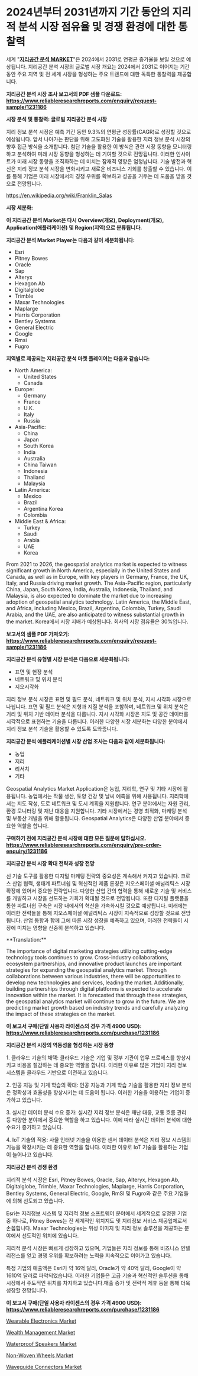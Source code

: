 <p><h1>2024년부터 2031년까지 기간 동안의 지리적 분석 시장 점유율 및 경쟁 환경에 대한 통찰력</h1></p><p>세계 "<strong><a href="https://www.reliableresearchreports.com/geospatial-analytics-r1231186">지리공간 분석 MARKET</a></strong>"은 2024에서 2031로 연평균 증가율을 보일 것으로 예상됩니다. 지리공간 분석 시장의 글로벌 시장 개요는 2024에서 2031로 이어지는 기간 동안 주요 지역 및 전 세계 시장을 형성하는 주요 트렌드에 대한 독특한 통찰력을 제공합니다.</p>
<p><strong>지리공간 분석 시장 조사 보고서의 PDF 샘플 다운로드: <a href="https://www.reliableresearchreports.com/enquiry/request-sample/1231186">https://www.reliableresearchreports.com/enquiry/request-sample/1231186</a></strong></p>
<p><strong>시장 분석 및 통찰력: 글로벌 지리공간 분석 시장</strong></p>
<p><p>지리 정보 분석 시장은 예측 기간 동안 9.3%의 연평균 성장률(CAGR)로 성장할 것으로 예상됩니다. 앞서 나아가는 판단을 위해 고도화된 기술을 활용한 지리 정보 분석 시장의 향후 접근 방식을 소개합니다. 첨단 기술을 활용한 이 방식은 관련 시장 동향을 모니터링하고 분석하여 미래 시장 동향을 형성하는 데 기여할 것으로 전망됩니다. 이러한 인사이트가 미래 시장 동향을 조직화하는 데 미치는 잠재적 영향은 엄청납니다. 기술 발전과 혁신은 지리 정보 분석 시장을 변화시키고 새로운 비즈니스 기회를 창출할 수 있습니다. 이를 통해 기업은 미래 시장에서의 경쟁 우위를 확보하고 성공을 거두는 데 도움을 받을 것으로 전망됩니다.</p></p>
<p><a href="%7CAUTHORITHY_DOMAIN_URL%7C">https://en.wikipedia.org/wiki/Franklin_Salas</a></p>
<p><strong>시장 세분화:</strong></p>
<p><strong>이 지리공간 분석 Market은 다시 Overview(개요), Deployment(개요), Application(애플리케이션) 및 Region(지역)으로 분류됩니다.</strong></p>
<p><strong>지리공간 분석 Market Player는 다음과 같이 세분화됩니다:</strong></p>
<p><ul><li>Esri</li><li>Pitney Bowes</li><li>Oracle</li><li>Sap</li><li>Alteryx</li><li>Hexagon Ab</li><li>Digitalglobe</li><li>Trimble</li><li>Maxar Technologies</li><li>Maplarge</li><li>Harris Corporation</li><li>Bentley Systems</li><li>General Electric</li><li>Google</li><li>Rmsi</li><li>Fugro</li></ul></p>
<p><strong>지역별로 제공되는 지리공간 분석 마켓 플레이어는 다음과 같습니다:</strong></p>
<p><ul>
    <li>
        North America:
        <ul>
            <li>United States</li>
            <li>Canada</li>
        </ul>
    </li>
    <li>
        Europe:
        <ul>
            <li>Germany</li>
            <li>France</li>
            <li>U.K.</li>
            <li>Italy</li>
            <li>Russia</li>
        </ul>
    </li>
    <li>
        Asia-Pacific:
        <ul>
            <li>China</li>
            <li>Japan</li>
            <li>South Korea</li>
            <li>India</li>
            <li>Australia</li>
            <li>China Taiwan</li>
            <li>Indonesia</li>
            <li>Thailand</li>
            <li>Malaysia</li>
        </ul>
    </li>
    <li>
        Latin America:
        <ul>
            <li>Mexico</li>
            <li>Brazil</li>
            <li>Argentina Korea</li>
            <li>Colombia</li>
        </ul>
    </li>
    <li>
        Middle East & Africa:
        <ul>
            <li>Turkey</li>
            <li>Saudi</li>
            <li>Arabia</li>
            <li>UAE</li>
            <li>Korea</li>
        </ul>
    </li>
    </ul></p>
<p><p>From 2021 to 2026, the geospatial analytics market is expected to witness significant growth in North America, especially in the United States and Canada, as well as in Europe, with key players in Germany, France, the UK, Italy, and Russia driving market growth. The Asia-Pacific region, particularly China, Japan, South Korea, India, Australia, Indonesia, Thailand, and Malaysia, is also expected to dominate the market due to increasing adoption of geospatial analytics technology. Latin America, the Middle East, and Africa, including Mexico, Brazil, Argentina, Colombia, Turkey, Saudi Arabia, and the UAE, are also anticipated to witness substantial growth in the market. Korea에서 시장 지배가 예상됩니다. 회사의 시장 점유율은 30%입니다.</p></p>
<p><strong>보고서의 샘플 PDF 가져오기: <a href="https://www.reliableresearchreports.com/enquiry/request-sample/1231186">https://www.reliableresearchreports.com/enquiry/request-sample/1231186</a></strong></p>
<p><strong>지리공간 분석 유형별 시장 분석은 다음으로 세분화됩니다:</strong></p>
<p><ul><li>표면 및 현장 분석</li><li>네트워크 및 위치 분석</li><li>지오시각화</li></ul></p>
<p><p>지리 정보 분석 시장은 표면 및 필드 분석, 네트워크 및 위치 분석, 지시 시각화 시장으로 나뉩니다. 표면 및 필드 분석은 지형과 지질 분석을 포함하며, 네트워크 및 위치 분석은 거리 및 위치 기반 데이터 분석을 다룹니다. 지시 시각화 시장은 지도 및 공간 데이터를 시각적으로 표현하는 기술을 다룹니다. 이러한 다양한 시장 세분화는 다양한 분야에서 지리 정보 분석 기술을 활용할 수 있도록 도와줍니다.</p></p>
<p><strong>지리공간 분석 애플리케이션별 시장 산업 조사는 다음과 같이 세분화됩니다:</strong></p>
<p><ul><li>농업</li><li>지리</li><li>리서치</li><li>기타</li></ul></p>
<p><p>Geospatial Analytics Market Application은 농업, 지리학, 연구 및 기타 시장에 활용됩니다. 농업에서는 작물 생산, 토양 건강 및 날씨 예측을 위해 사용됩니다. 지리학에서는 지도 작성, 도로 네트워크 및 도시 계획을 지원합니다. 연구 분야에서는 자원 관리, 환경 모니터링 및 재난 대응을 지원합니다. 기타 시장에서는 경영 최적화, 마케팅 분석 및 부동산 개발을 위해 활용됩니다. Geospatial Analytics은 다양한 산업 분야에서 중요한 역할을 합니다.</p></p>
<p><strong>구매하기 전에 지리공간 분석 시장에 대한 모든 질문에 답하십시오. <a href="https://www.reliableresearchreports.com/enquiry/pre-order-enquiry/1231186">https://www.reliableresearchreports.com/enquiry/pre-order-enquiry/1231186</a></strong></p>
<p><strong>지리공간 분석 시장 확대 전략과 성장 전망</strong></p>
<p><p>신 기술 도구를 활용한 디지털 마케팅 전략의 중요성은 계속해서 커지고 있습니다. 크로스 산업 협력, 생태계 파트너쉽 및 혁신적인 제품 론칭은 지오스페이셜 애널리틱스 시장 확장에 있어서 중요한 전략입니다. 다양한 산업 간의 협력을 통해 새로운 기술 및 서비스를 개발하고 시장을 선도하는 기회가 확대될 것으로 전망됩니다. 또한 디지털 플랫폼을 통한 파트너쉽 구축은 시장 내에서의 혁신을 가속화시킬 것으로 예상됩니다. 미래에는 이러한 전략들을 통해 지오스페이셜 애널리틱스 시장이 지속적으로 성장할 것으로 전망됩니다. 산업 동향과 함께 그에 따른 시장 성장을 예측하고 있으며, 이러한 전략들이 시장에 미치는 영향을 신중히 분석하고 있습니다.</p><p>**Translation:**</p><p>The importance of digital marketing strategies utilizing cutting-edge technology tools continues to grow. Cross-industry collaborations, ecosystem partnerships, and innovative product launches are important strategies for expanding the geospatial analytics market. Through collaborations between various industries, there will be opportunities to develop new technologies and services, leading the market. Additionally, building partnerships through digital platforms is expected to accelerate innovation within the market. It is forecasted that through these strategies, the geospatial analytics market will continue to grow in the future. We are predicting market growth based on industry trends and carefully analyzing the impact of these strategies on the market.</p></p>
<p><strong>이 보고서 구매(단일 사용자 라이센스의 경우 가격 4900 USD): <a href="https://www.reliableresearchreports.com/purchase/1231186">https://www.reliableresearchreports.com/purchase/1231186</a></strong></p>
<p><strong>지리공간 분석 시장의 역동성을 형성하는 시장 동향</strong></p>
<p><p>1. 클라우드 기술의 채택: 클라우드 기술은 기업 및 정부 기관이 업무 프로세스를 향상시키고 비용을 절감하는 데 중요한 역할을 합니다. 이러한 이유로 많은 기업이 지리 정보 시스템을 클라우드 기반으로 이전하고 있습니다.</p><p>2. 인공 지능 및 기계 학습의 확대:  인공 지능과 기계 학습 기술을 활용한 지리 정보 분석은 정확성과 효율성을 향상시키는 데 도움이 됩니다. 이러한 기술을 이용하는 기업이 증가하고 있습니다.</p><p>3. 실시간 데이터 분석 수요 증가: 실시간 지리 정보 분석은 재난 대응, 교통 흐름 관리 등 다양한 분야에서 중요한 역할을 하고 있습니다. 이에 따라 실시간 데이터 분석에 대한 수요가 증가하고 있습니다.</p><p>4. IoT 기술의 적용: 사물 인터넷 기술을 이용한 센서 데이터 분석은 지리 정보 시스템의 기능을 확장시키는 데 중요한 역할을 합니다. 이러한 이유로 IoT 기술을 활용하는 기업이 늘어나고 있습니다.</p></p>
<p><strong>지리공간 분석 경쟁 환경</strong></p>
<p><p>지리적 분석 시장은 Esri, Pitney Bowes, Oracle, Sap, Alteryx, Hexagon Ab, Digitalglobe, Trimble, Maxar Technologies, Maplarge, Harris Corporation, Bentley Systems, General Electric, Google, RmSI 및 Fugro와 같은 주요 기업들에 의해 선도되고 있습니다.</p><p>Esri는 지리정보 시스템 및 지리적 정보 소프트웨어 분야에서 세계적으로 유명한 기업 중 하나로, Pitney Bowes는 전 세계적인 위치지도 및 지리정보 서비스 제공업체로서 손꼽힙니다. Maxar Technologies는 위성 이미지 및 지리 정보 솔루션을 제공하는 분야에서 선도적인 위치에 있습니다.</p><p>지리적 분석 시장은 빠르게 성장하고 있으며, 기업들은 지리 정보를 통해 비즈니스 인텔리전스를 얻고 경쟁 우위를 확보하려는 노력을 지속적으로 이어가고 있습니다.</p><p>특정 기업의 매출액은 Esri가 약 16억 달러, Oracle가 약 40억 달러, Google이 약 1610억 달러로 파악되었습니다. 이러한 기업들은 고급 기술과 혁신적인 솔루션을 통해 시장에서 주도적인 위치를 차지하고 있습니다.매출 증가 및 전략적 제휴 등을 통해 더욱 성장할 전망입니다.</p></p>
<p><strong>이 보고서 구매(단일 사용자 라이센스의 경우 가격 4900 USD): <a href="https://www.reliableresearchreports.com/purchase/1231186">https://www.reliableresearchreports.com/purchase/1231186</a></strong></p>
<p><p><a href="https://github.com/jakobeblake56/Market-Research-Report-List-1/blob/main/wearable-electronics-market.md">Wearable Electronics Market</a></p><p><a href="https://github.com/JosephWillisbXXgf/Market-Research-Report-List-1/blob/main/wealth-management-market.md">Wealth Management Market</a></p><p><a href="https://github.com/julyju69/Market-Research-Report-List-4/blob/main/waterproof-speakers-market.md">Waterproof Speakers Market</a></p><p><a href="https://www.linkedin.com/pulse/market-forecast-global-non-woven-wheels-trends-impact-analysis-fivqf?trackingId=ZGrXQvCPQJa%2Fjc6YQ1gs2A%3D%3D">Non-Woven Wheels Market</a></p><p><a href="https://github.com/nathandecarvalho/Market-Research-Report-List-4/blob/main/waveguide-connectors-market.md">Waveguide Connectors Market</a></p></p>